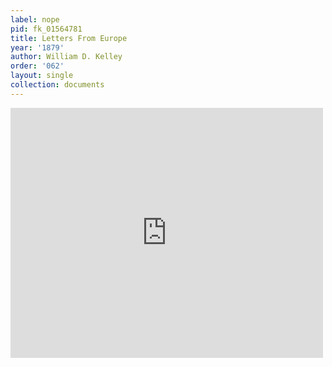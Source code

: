 ```yaml
---
label: nope
pid: fk_01564781
title: Letters From Europe
year: '1879'
author: William D. Kelley
order: '062'
layout: single
collection: documents
---
```

<iframe src="https://northwestern.app.box.com/embed/s/r9gv0j76czo6eh87vs61hda6zqyy2zed?sortColumn=date&view=list" width="500" height="400" frameborder="0" allowfullscreen webkitallowfullscreen msallowfullscreen></iframe>
